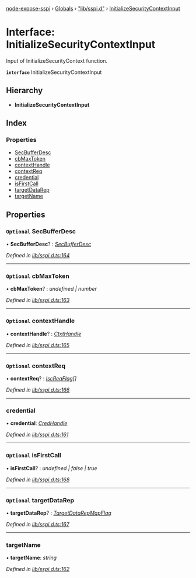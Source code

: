 [node-expose-sspi](../README.md) › [Globals](../globals.md) › ["lib/sspi.d"](../modules/_lib_sspi_d_.md) › [InitializeSecurityContextInput](_lib_sspi_d_.initializesecuritycontextinput.md)

# Interface: InitializeSecurityContextInput

Input of InitializeSecurityContext function.

**`interface`** InitializeSecurityContextInput

## Hierarchy

* **InitializeSecurityContextInput**

## Index

### Properties

* [SecBufferDesc](_lib_sspi_d_.initializesecuritycontextinput.md#optional-secbufferdesc)
* [cbMaxToken](_lib_sspi_d_.initializesecuritycontextinput.md#optional-cbmaxtoken)
* [contextHandle](_lib_sspi_d_.initializesecuritycontextinput.md#optional-contexthandle)
* [contextReq](_lib_sspi_d_.initializesecuritycontextinput.md#optional-contextreq)
* [credential](_lib_sspi_d_.initializesecuritycontextinput.md#credential)
* [isFirstCall](_lib_sspi_d_.initializesecuritycontextinput.md#optional-isfirstcall)
* [targetDataRep](_lib_sspi_d_.initializesecuritycontextinput.md#optional-targetdatarep)
* [targetName](_lib_sspi_d_.initializesecuritycontextinput.md#targetname)

## Properties

### `Optional` SecBufferDesc

• **SecBufferDesc**? : *[SecBufferDesc](_lib_sspi_d_.initializesecuritycontextinput.md#optional-secbufferdesc)*

*Defined in [lib/sspi.d.ts:164](https://github.com/jlguenego/node-expose-sspi/blob/93b1415/lib/sspi.d.ts#L164)*

___

### `Optional` cbMaxToken

• **cbMaxToken**? : *undefined | number*

*Defined in [lib/sspi.d.ts:163](https://github.com/jlguenego/node-expose-sspi/blob/93b1415/lib/sspi.d.ts#L163)*

___

### `Optional` contextHandle

• **contextHandle**? : *[CtxtHandle](_lib_sspi_d_.ctxthandle.md)*

*Defined in [lib/sspi.d.ts:165](https://github.com/jlguenego/node-expose-sspi/blob/93b1415/lib/sspi.d.ts#L165)*

___

### `Optional` contextReq

• **contextReq**? : *[IscReqFlag](../modules/_lib_flags_index_d_.md#iscreqflag)[]*

*Defined in [lib/sspi.d.ts:166](https://github.com/jlguenego/node-expose-sspi/blob/93b1415/lib/sspi.d.ts#L166)*

___

###  credential

• **credential**: *[CredHandle](_lib_sspi_d_.credhandle.md)*

*Defined in [lib/sspi.d.ts:161](https://github.com/jlguenego/node-expose-sspi/blob/93b1415/lib/sspi.d.ts#L161)*

___

### `Optional` isFirstCall

• **isFirstCall**? : *undefined | false | true*

*Defined in [lib/sspi.d.ts:168](https://github.com/jlguenego/node-expose-sspi/blob/93b1415/lib/sspi.d.ts#L168)*

___

### `Optional` targetDataRep

• **targetDataRep**? : *[TargetDataRepMapFlag](../modules/_lib_flags_index_d_.md#targetdatarepmapflag)*

*Defined in [lib/sspi.d.ts:167](https://github.com/jlguenego/node-expose-sspi/blob/93b1415/lib/sspi.d.ts#L167)*

___

###  targetName

• **targetName**: *string*

*Defined in [lib/sspi.d.ts:162](https://github.com/jlguenego/node-expose-sspi/blob/93b1415/lib/sspi.d.ts#L162)*
